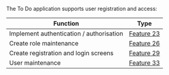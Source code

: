 The To Do application supports user registration and access:

| Function                               | Type         |
|----------------------------------------|--------------|
Implement authentication / authorisation | [Feature 23](../_workitems/edit/23/)
Create role maintenance                  | [Feature 26](../_workitems/edit/26/)
Create registration and login screens    | [Feature 29](../_workitems/edit/29/)
User maintenance                         | [Feature 33](../_workitems/edit/33/)
